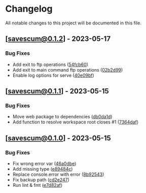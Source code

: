 # Changelog

All notable changes to this project will be documented in this file.



## [savescum@0.1.2] - 2023-05-17

      
### Bug Fixes

- Add exit to ftp operations ([54fcb60](54fcb60a9c4f0c30a6df2fc0929a6f6c25802eb1))          
- Add exit to main command ftp operations ([02b2d99](02b2d995851c34c9a947f608f0c4a5bfa7395777))          
- Enable log options for serve ([40e09bf](40e09bf09c788d1d6103e2e5dd18435c200a5a7e))          


## [savescum@0.1.1] - 2023-05-15

      
### Bug Fixes

- Move web package to dependencies ([db0da1d](db0da1dec84005800373e2409d07358d11b7fa2b))          
- Add function to resolve workspace root closes #1 ([7364daf](7364daf55338475374307558b1ebd074bb8a8c44))          


## [savescum@0.1.0] - 2023-05-15

      
### Bug Fixes

- Fix wrong error var ([46a0dbe](46a0dbe53cd560ef59943361636330fc659e9fd5))          
- Add missing type ([e89484c](e89484c249e4c1b26a8f440f0f23092d14551fd6))          
- Replace console.error with error ([8b92543](8b9254313f28bbff7f8bd58ab93450235e3492d8))          
- Fix backup path ([cd2e247](cd2e247e7f50e11d3765c0a02b71fb42b1f63cad))          
- Run lint & fmt ([e7d82af](e7d82af308bde8f6cfd3af6deded0f8d83886fd9))          
<!-- generated by sparkee -->
